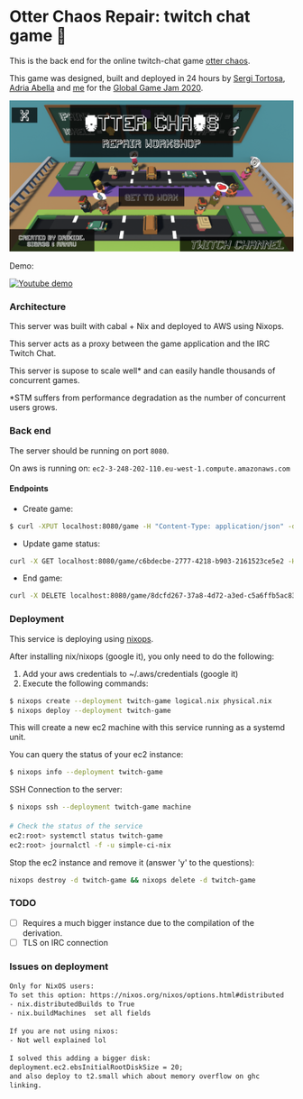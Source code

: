 # Otter Chaos Repair: twitch chat game 👾

This is the back end for the online twitch-chat game [otter chaos](https://github.com/sigr3s/Otter-Chaos).

This game was designed, built and deployed in 24 hours by [Sergi Tortosa](https://github.com/sigr3s), [Adria Abella]() and [me](https://github.com/monadplus) for the [Global Game Jam 2020](https://globalgamejam.org/).

![Screenshot](./screenshot.png)

Demo:

[![Youtube demo](http://img.youtube.com/vi/oyHgUOYpKmQ/0.jpg)](http://www.youtube.com/watch?v=oyHgUOYpKmQ)

### Architecture

This server was built with cabal + Nix and deployed to AWS using Nixops.

This server acts as a proxy between the game application and the IRC Twitch Chat.

This server is supose to scale well* and can easily handle thousands of concurrent games.

*STM suffers from performance degradation as the number of concurrent users grows.

### Back end

The server should be running on port `8080`.

On aws is running on: `ec2-3-248-202-110.eu-west-1.compute.amazonaws.com`

#### Endpoints

- Create game:

```bash
$ curl -XPUT localhost:8080/game -H "Content-Type: application/json" -d '{ "channel": "otter_chaos_repair", "commands": [ "paint", "tape", "fish", "shell"] }'
```

- Update game status:

```bash
curl -X GET localhost:8080/game/c6bdecbe-2777-4218-b903-2161523ce5e2 -H "Content-Type: application/json"
```

- End game:

```bash
curl -X DELETE localhost:8080/game/8dcfd267-37a8-4d72-a3ed-c5a6ffb5ac83 -H "Content-Type: application/json"
```


### Deployment

This service is deploying using [nixops](https://nixos.org/nixops/).

After installing nix/nixops (google it), you only need to do the following:

1. Add your aws credentials to ~/.aws/credentials (google it)
2. Execute the following commands:

```bash
$ nixops create --deployment twitch-game logical.nix physical.nix
$ nixops deploy --deployment twitch-game
```

This will create a new ec2 machine with this service running as a systemd unit.

You can query the status of your ec2 instance:

```bash
$ nixops info --deployment twitch-game
```

SSH Connection to the server:

```zsh
$ nixops ssh --deployment twitch-game machine

# Check the status of the service
ec2:root> systemctl status twitch-game
ec2:root> journalctl -f -u simple-ci-nix
```

Stop the ec2 instance and remove it (answer 'y' to the questions):

```bash
nixops destroy -d twitch-game && nixops delete -d twitch-game
```

### TODO

- [ ] Requires a much bigger instance due to the compilation of the derivation.
- [ ] TLS on IRC connection

### Issues on deployment

```
Only for NixOS users:
To set this option: https://nixos.org/nixos/options.html#distributed
- nix.distributedBuilds to True
- nix.buildMachines  set all fields

If you are not using nixos:
- Not well explained lol

I solved this adding a bigger disk: deployment.ec2.ebsInitialRootDiskSize = 20;
and also deploy to t2.small which about memory overflow on ghc linking.
```
